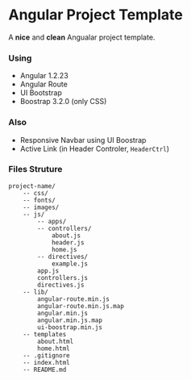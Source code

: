 Angular Project Template
=======================

A **nice** and **clean** Angualar project template.

### Using

- Angular 1.2.23
- Angular Route
- UI Bootstrap
- Boostrap 3.2.0 (only CSS)

### Also
- Responsive Navbar using UI Boostrap
- Active Link (in Header Controler, `HeaderCtrl`)


### Files Struture

    project-name/
        -- css/
        -- fonts/
        -- images/
        -- js/
            -- apps/
            -- controllers/
                about.js
                header.js
                home.js
            -- directives/
                example.js
            app.js
            controllers.js
            directives.js
        -- lib/
            angular-route.min.js
            angular-route.min.js.map
            angular.min.js
            angular.min.js.map
            ui-boostrap.min.js
		-- templates
			about.html
			home.html
        -- .gitignore
        -- index.html
        -- README.md